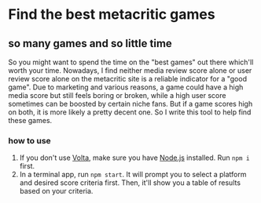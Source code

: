 # Find the best metacritic games

## so many games and so little time

So you might want to spend the time on the "best games" out there which'll worth your time. Nowadays, I find neither media review score alone or user review score alone on the metacritic site is a reliable indicator for a "good game". Due to marketing and various reasons, a game could have a high media score but still feels boring or broken, while a high user score sometimes can be boosted by certain niche fans. But if a game scores high on both, it is more likely a pretty decent one. So I write this tool to help find these games.

### how to use

1. If you don't use [Volta](https://volta.sh/), make sure you have [Node.js](https://nodejs.org/) installed. Run `npm i` first.
2. In a terminal app, run `npm start`. It will prompt you to select a platform and desired score criteria first. Then, it'll show you a table of results based on your criteria.

